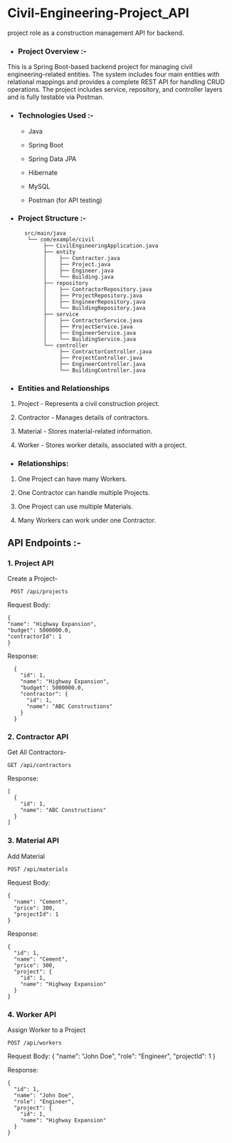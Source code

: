 # Civil-Engineering-Project_API
project role as a construction management API for backend.

- ### Project Overview :-

This is a Spring Boot-based backend project for managing civil engineering-related entities. The system includes four main entities with relational mappings and provides a complete REST API for handling CRUD operations. The project includes service, repository, and controller layers and is fully testable via Postman.

- ### Technologies Used :-

  - Java

  - Spring Boot

  - Spring Data JPA

  - Hibernate

  - MySQL

  - Postman (for API testing)

- ### **Project Structure :-**

        src/main/java
         └── com/example/civil
              ├── CivilEngineeringApplication.java
              ├── entity
              │    ├── Contractor.java
              │    ├── Project.java
              │    ├── Engineer.java
              │    └── Building.java
              ├── repository
              │    ├── ContractorRepository.java
              │    ├── ProjectRepository.java
              │    ├── EngineerRepository.java
              │    └── BuildingRepository.java
              ├── service
              │    ├── ContractorService.java
              │    ├── ProjectService.java
              │    ├── EngineerService.java
              │    └── BuildingService.java
              └── controller
                   ├── ContractorController.java
                   ├── ProjectController.java
                   ├── EngineerController.java
                   └── BuildingController.java

- ### Entities and Relationships

 1. Project - Represents a civil construction project.

 2. Contractor - Manages details of contractors.

 3. Material - Stores material-related information.

 4. Worker - Stores worker details, associated with a project.

- ### Relationships:
 
1. One Project can have many Workers.

2. One Contractor can handle multiple Projects.

3. One Project can use multiple Materials.

4. Many Workers can work under one Contractor.



## API Endpoints :-
### 1. Project API
Create a Project- 
  
     POST /api/projects

Request Body:

    {
    "name": "Highway Expansion",
    "budget": 5000000.0,
    "contractorId": 1
    }

Response:

      {
        "id": 1,
        "name": "Highway Expansion",
        "budget": 5000000.0,
        "contractor": {
          "id": 1,
          "name": "ABC Constructions"
        }
      }

### 2. Contractor API

Get All Contractors-

    GET /api/contractors

Response:

    [
      {
        "id": 1,
        "name": "ABC Constructions"
      }
    ]
     
### 3. Material API

Add Material

    POST /api/materials

Request Body:

    {
      "name": "Cement",
      "price": 300,
      "projectId": 1
    }
    
Response:

    {
      "id": 1,
      "name": "Cement",
      "price": 300,
      "project": {
        "id": 1,
        "name": "Highway Expansion"
      }
    }

### 4. Worker API

Assign Worker to a Project

    POST /api/workers

Request Body:
    {
      "name": "John Doe",
      "role": "Engineer",
      "projectId": 1
    }

Response:

    {
      "id": 1,
      "name": "John Doe",
      "role": "Engineer",
      "project": {
        "id": 1,
        "name": "Highway Expansion"
      }
    }
